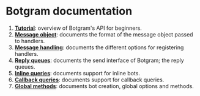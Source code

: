 # Botgram documentation

 1. **[Tutorial](tutorial.md)**: overview of Botgram's API for beginners.
 2. **[Message object](message.md)**: documents the format of the message object passed to handlers.
 3. **[Message handling](handlers.md)**: documents the different options for registering handlers.
 4. **[Reply queues](reply.md)**: documents the send interface of Botgram; the reply queues.
 5. **[Inline queries](inline.md)**: documents support for inline bots.
 6. **[Callback queries](callback.md)**: documents support for callback queries.
 7. **[Global methods](global.md)**: documents bot creation, global options and methods.

